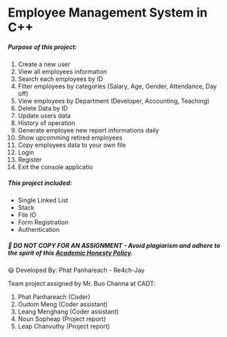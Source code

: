 # Employee Management System in C++ 

##### Purpose of this project: 

1. Create a new user
2. View all employees information
3. Search each employees by ID
4. Filter employees by categories (Salary, Age, Gender, Attendance, Day off)
5. View employees by Department (Developer, Accounting, Teaching)
6. Delete Data by ID
7. Update users data
8. History of operation
9. Generate employee new report informations daily
10. Show upcomming retired employees
11. Copy employees data to your own file
12. Login
13. Register
14. Exit the console applicatio

##### This project included:

- Single Linked List
- Stack
- File IO
- Form Registration
- Authentication

##### :no_entry_sign: DO NOT COPY FOR AN ASSIGNMENT - Avoid plagiarism and adhere to the spirit of this <a href="/https://www.freecodecamp.org/news/academic-honesty-policy/"> Academic Honesty Policy</a>.


:smiley: Developed By: Phat Panhareach - Re4ch-Jay

Team project assigned by Mr. Buo Channa at CADT:
1. Phat Panhareach (Coder)
2. Oudom Meng (Coder assistant)
3. Leang Menghang (Coder assistant)
4. Noun Sopheap (Project report)
5. Leap Chanvuthy (Project report)
